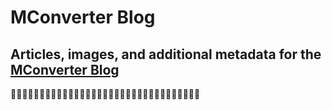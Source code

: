 # MConverter Blog
## Articles, images, and additional metadata for the [MConverter Blog](https://mconverter.eu/blog/)
🧔🏿‍♀️🧔🏿‍♀️🧔🏿‍♀️🧔🏿‍♀️🧔🏿‍♀️🧔🏿‍♀️🧔🏿‍♀️🧔🏿‍♀️🧔🏿‍♀️🧔🏿‍♀️🧔🏿‍♀️
